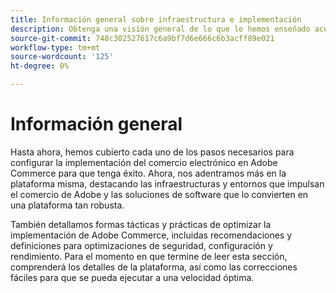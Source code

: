 ```yaml
---
title: Información general sobre infraestructura e implementación
description: Obtenga una visión general de lo que le hemos enseñado acerca de la solución Adobe Commerce hasta ahora.
source-git-commit: 748c302527617c6a9bf7d6e666c6b3acff89e021
workflow-type: tm+mt
source-wordcount: '125'
ht-degree: 0%

---
```



# Información general

Hasta ahora, hemos cubierto cada uno de los pasos necesarios para configurar la implementación del comercio electrónico en Adobe Commerce para que tenga éxito. Ahora, nos adentramos más en la plataforma misma, destacando las infraestructuras y entornos que impulsan el comercio de Adobe y las soluciones de software que lo convierten en una plataforma tan robusta.

También detallamos formas tácticas y prácticas de optimizar la implementación de Adobe Commerce, incluidas recomendaciones y definiciones para optimizaciones de seguridad, configuración y rendimiento. Para el momento en que termine de leer esta sección, comprenderá los detalles de la plataforma, así como las correcciones fáciles para que se pueda ejecutar a una velocidad óptima.
